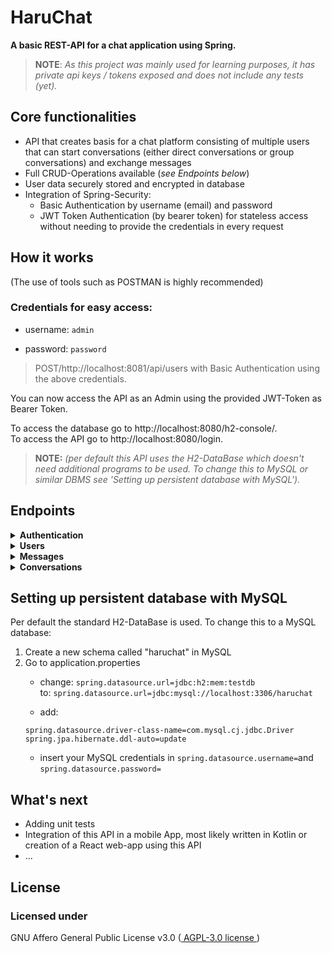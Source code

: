 # HaruChat

**A basic REST-API for a chat application using Spring.**

> __NOTE__: _As this project was mainly used for learning purposes, it has private api keys / tokens exposed and
does not include any tests (yet)._

## Core functionalities

- API that creates basis for a chat platform consisting of multiple users that can start conversations (either direct
  conversations or group conversations) and exchange messages
- Full CRUD-Operations available (_see Endpoints below_)
- User data securely stored and encrypted in database
- Integration of Spring-Security:
    - Basic Authentication by username (email) and password
    - JWT Token Authentication (by bearer token) for stateless access without needing to provide the credentials in
      every request

## How it works

(The use of tools such as POSTMAN is highly recommended)

### Credentials for easy access:

- username: `admin`

- password: `password`

> POST/http://localhost:8081/api/users with Basic Authentication using the above credentials.

You can now access the API as an Admin using the provided JWT-Token as Bearer Token.

To access the database go to http://localhost:8080/h2-console/. \
To access the API go to http://localhost:8080/login.

> **NOTE:** _(per default this API uses the H2-DataBase which doesn't need additional programs to be used. To change this to MySQL or similar DBMS see 'Setting up persistent database with MySQL')._
## Endpoints

<details><summary><b>Authentication</b></summary>

| **HTTP** | **URL**        | **Authentication** | **Request Body (JSON)**          | **Response Body (JSON)** | 
|----------|----------------|--------------------|----------------------------------|--------------------------|
| GET      | */api/welcome* | no                 | serialized authentication object | [empty]                  | 
| GET      | */api/token*   | yes (basic)        | serialized authentication object | [empty]                  | 

> Welcome message: \
> <span style="color:lawngreen"> GET </span> */api/welcome*
>
> Request new JWT-Token: \
> <span style="color:lawngreen"> GET </span> */api/token*
</details>

<details><summary><b>Users</b></summary>

| **HTTP** | **URL**            | **Authentication** | **Request Body (JSON)** | **Response Body (JSON)**  | 
|----------|--------------------|--------------------|-------------------------|---------------------------|
| POST     | */api/users*       | yes                | serialized user object  | serialized user object    | 
| GET      | */api/users*       | yes                | [empty]                 | serialized Iterable<User> | 
| GET      | */api/users/basic* | yes                | [empty]                 | serialized Iterable<User> | 
| GET      | */api/users/{id}*  | yes                | [empty]                 | serialized user object    | 
| PUT      | */api/users/{id}*  | yes                | serialized user object  | [empty]                   | 
| DELETE   | */api/users/{id}*  | yes                | [empty]                 | [empty]                   | 

> Save a new user: \
> <span style="color:lawngreen"> POST </span> */api/users*

> Find all users: \
> <span style="color:lawngreen"> GET </span> */api/users/basic*
>
> Find all basic users: \
> <span style="color:lawngreen"> GET </span> */api/users/basic*
>
> Find a specific user: \
> <span style="color:lawngreen"> GET </span> */api/users/{id}*


> Update or replace a user: \
> <span style="color:lawngreen"> PUT </span> */api/users/{id}*

> Delete a specific user:\
> <span style="color:lawngreen"> DELETE </span> */api/users/{id}*
</details>

<details><summary><b>Messages</b></summary>

| **HTTP** | **URL**                 | **Authentication** | **Request Body (JSON)**   | **Response Body (JSON)**     | 
|----------|-------------------------|--------------------|---------------------------|------------------------------|
| POST     | */api/messages*         | yes                | serialized message object | serialized message object    | 
| GET      | */api/messages*         | yes                | [empty]                   | serialized Iterable<Message> | 
| GET      | */api/messages/by/{id}* | yes                | [empty]                   | serialized Iterable<Message> | 
| GET      | */api/messages/{id}*    | yes                | [empty]                   | serialized message object    | 
| PUT      | */api/messages/{id}*    | yes                | serialized message object | [empty]                      | 
| DELETE   | */api/messages/{id}*    | yes                | [empty]                   | [empty]                      | 
| DELETE   | */api/messages/{time}*  | yes                | [empty]                   | [empty]                      | 

> Save a new message: \
> <span style="color:lawngreen"> POST </span> */api/messages*


> Find all messages: \
> <span style="color:lawngreen"> GET </span> */api/messages*
>
> Find all messages sent by a specific user: \
> <span style="color:lawngreen"> GET </span> */api/messages/by/{id}*
>
> Find a specific message: \
> <span style="color:lawngreen"> GET </span> */api/messages/{id}*


> Update or replace a message: \
> <span style="color:lawngreen"> PUT </span> */api/messages/{id}*

> Delete a specific message:\
> <span style="color:lawngreen"> DELETE </span> */api/messages/{id}*
>
> Delete all messages sent before a certain date:\
> <span style="color:lawngreen"> DELETE </span> */api/messages/{time}*
</details>

<details><summary><b>Conversations</b></summary>

| **HTTP** | **URL**                               | **Authentication** | **Request Body (JSON)**        | **Response Body (JSON)**          | 
|----------|---------------------------------------|--------------------|--------------------------------|-----------------------------------|
| POST     | */api/conversations*                  | yes                | serialized conversation object | serialized conversation object    | 
| GET      | */api/conversations*                  | yes                | [empty]                        | serialized Iterable<Conversation> | 
| GET      | */api/conversations/{id}*             | yes                | [empty]                        | serialized conversation object    | 
| GET      | */api/conversations/of/{id}*          | yes                | [empty]                        | serialized Iterable<Conversation> | 
| GET      | */api/conversations/of/{id}/active*   | yes                | [empty]                        | serialized Iterable<Conversation> | 
| GET      | */api/conversations/of/{id}/inactive* | yes                | [empty]                        | serialized Iterable<Conversation> | 
| PUT      | */api/conversations/{id}*             | yes                | serialized conversation object | [empty]                           | 
| DELETE   | */api/conversations/{id}*             | yes                | [empty]                        | [empty]                           | 

> Save a new conversation: \
> <span style="color:lawngreen"> POST </span> */api/conversations*


> Find all conversations: \
> <span style="color:lawngreen"> GET </span> */api/conversations*
>
> Find all conversations of a specific user: \
> <span style="color:lawngreen"> GET </span> */api/conversations/of/{id}*
>
> Find all active conversations of a specific user: \
> <span style="color:lawngreen"> GET </span> */api/conversations/of/{id}/active*
>
> Find all inactive conversations of a specific user: \
> <span style="color:lawngreen"> GET </span> */api/conversations/by/{id}/inactive*
>
> Find a specific conversation: \
> <span style="color:lawngreen"> GET </span> */api/conversations/{id}*


> Update or replace a conversation: \
> <span style="color:lawngreen"> PUT </span> */api/conversations{id}*

> Delete a specific conversation:\
> <span style="color:lawngreen"> DELETE </span> */api/conversations/{id}*
</details>

## Setting up persistent database with MySQL

Per default the standard H2-DataBase is used.
To change this to a MySQL database:

1. Create a new schema called "haruchat" in MySQL
2. Go to application.properties
    - change: `spring.datasource.url=jdbc:h2:mem:testdb` \
      to: `spring.datasource.url=jdbc:mysql://localhost:3306/haruchat
      `

    - add:
    ```
    spring.datasource.driver-class-name=com.mysql.cj.jdbc.Driver
    spring.jpa.hibernate.ddl-auto=update
    ```
    - insert your MySQL credentials in `spring.datasource.username=`and `spring.datasource.password=`

## What's next

- Adding unit tests
- Integration of this API in a mobile App, most likely written in Kotlin or creation of a React web-app using this API
- ...

## License

### Licensed under

GNU Affero General Public License v3.0 ([ AGPL-3.0 license ](https://www.gnu.org/licenses/))
